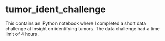 # tumor_ident_challenge
This contains an iPython notebook where I completed a short data challenge at Insight on identifying tumors.
The data challenge had a time limit of 4 hours.
